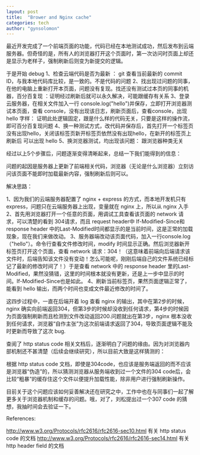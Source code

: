 ```yaml
---
layout: post
title:  "Brower and Nginx cache"
categories: tech
author: "gynsolomon"
---
```



最近开发完成了一个前端页面的功能，代码已经在本地测试成功，然后发布到云端服务器。但奇怪的是，所有人的浏览器打开这个页面时，第一次访问时页面上却还是显示为老样子，强制刷新后则变为新提交的逻辑。

于是开始 debug
1、检查云端代码是否为最新 ： git 查看当前最新的 commit ID，与我本地代码库比较，是一致的。不是代码的问题
2、找出现过问题的同事，在他的电脑上重新打开本页面，问题没有复现。找还没有测试过本页的同事的机器，百分百复现 ：证明经过刷新后就可以永久解决，可能跟缓存有关系
3、登录云服务器，在相关文件加入一行 console.log("hello")并保存，立即打开浏览器测试本页面，查看 console，没有出现该日志，刷新页面后，查看console，出现 hello 字样： 证明此处逻辑固定，跟是什么样的代码无关，只要是这样的操作流，即可百分百复现问题
4、换一种测试方式，改代码并保存后，首先打开一个标签页没有出现hello，关闭该标签页新开标签页依然没有出现hello，在新开的标签页上刷新后 可以出现 hello
5、换浏览器测试，均出现该问题： 跟浏览器种类无关

经过以上5个步骤后，问题逐渐变得清晰起来，总结一下我们能得到的信息： 

问题的起因是服务器上更新了前端相关代码，浏览器（无论是什么浏览器）立刻访问该页面不能即时加载最新内容，强制刷新后则可以。

解决思路：

1、因为我们的云端服务器配置了 nginx + express 的方式，而本地开发机只有 express，问题只在云端服务器上出现，变量就在 nginx 上，所以从 nginx 入手
2、首先用浏览器打开一个任意的页面，用调试工具查看该页面的 network 请求，可以清楚的看到 304请求，而且 request header中 If-Modified-Since和 response header 中的Last-Modified时间都显示的是当前时间，这是正常的加载现象，现在我们来做改动。
3、服务器端改动该页面代码，加入一行console.log（"hello"）。命令行查看文件修改时间，modify 时间显示正确。然后浏览器新开标签页打开这个页面，查看 network 请求：304！（这意味着前端向后端请求该文件时，后端告知该文件没有变动！怎么可能呢，刚刚后端自己的文件系统已经标记了最新的修改时间了！）于是查看 network 中的 response header 里的Last-Modified，果然没猜错，这里的时间根本就没有更新，还是上一步中显示的时间。If-Modified-Since也是如此。
4、刷新当前标签页，果然页面逻辑正常了，能看到 hello 输出，而两个时间也变成文件最近修改的时间了。
        
这四步过程中，一直在后端开着 log 查看 nginx 的输出，其中在第2步的时候，nginx 确实向前端返回304，但第3步的时候却没收到任何请求，第4步的时候因为页面强制刷新而且检测到文件改动返回200.问题就出在第3步，nginx 根本没收到任何请求，浏览器“自作主张”为这次前端请求返回了304，导致页面逻辑不能及时更新而导致了这次 bug.

查阅了 http status code 相关文档后，逐渐明白了问题的缘由。因为对浏览器内部机制还不甚清楚（后续会继续研究），所以目前大致是这样猜测的：

根据 http status code 文档，即使是304code，也应该是服务端返回的而不应该是浏览器“伪造”的，所以猜测浏览器从服务端收到过一个文件的304 code后，会比较“粗暴”的缓存住这个文件以便提升加载性能，除非用户进行强制刷新操作。

目前关于这个问题应该如何妥善解决还在研究之中，工作中也在与同事们一起了解更多关于浏览器机制和缓存的问题。哦，对了，刘松提出过一个307 code 的猜想，我抽时间会去验证一下。

References:

http://www.w3.org/Protocols/rfc2616/rfc2616-sec10.html 有关 http status code 的文档
http://www.w3.org/Protocols/rfc2616/rfc2616-sec14.html 有关 http header field 的文档
